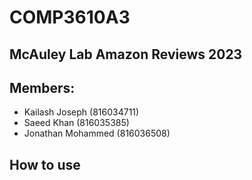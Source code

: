 # COMP3610A3
## McAuley Lab Amazon Reviews 2023

## Members:
- Kailash Joseph (816034711)
- Saeed Khan (816035385)
- Jonathan Mohammed (816036508)

## How to use

